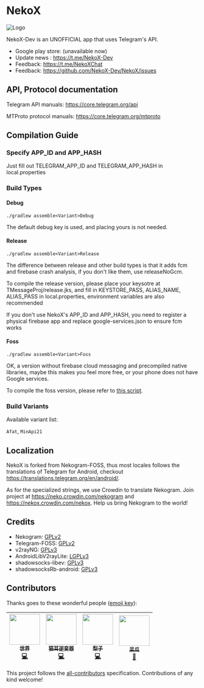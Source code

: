 # NekoX
![Logo](https://raw.githubusercontent.com/NekoX-Dev/NekoX/master/TMessagesProj/src/main/res/mipmap-xxxhdpi/ic_launcher.png)  

NekoX-Dev is an UNOFFICIAL app that uses Telegram's API.

- Google play store: (unavailable now)
- Update news : https://t.me/NekoX-Dev
- Feedback: https://t.me/NekoXChat
- Feedback: https://github.com/NekoX-Dev/NekoX/issues

## API, Protocol documentation

Telegram API manuals: https://core.telegram.org/api

MTProto protocol manuals: https://core.telegram.org/mtproto

## Compilation Guide

### Specify APP_ID and APP_HASH

Just fill out TELEGRAM_APP_ID and TELEGRAM_APP_HASH in local.properties

### Build Types

#### Debug

`./gradlew assemble<Variant>Debug`

The default debug key is used, and placing yours is not needed.

#### Release

`./gradlew assemble<Variant>Release`

The difference between release and other build types is that it adds fcm and firebase crash analysis, if you don't like them, use releaseNoGcm.

To compile the release version, please place your keysotre at TMessageProj/release.jks, and fill in KEYSTORE_PASS, ALIAS_NAME, ALIAS_PASS in local.properties, environment variables are also recommended

If you don't use NekoX's APP_ID and APP_HASH, you need to register a physical firebase app and replace google-services.json to ensure fcm works

#### Foss

`./gradlew assemble<Variant>Foss`

OK, a version without firebase cloud messaging and precompiled native libraries, maybe this makes you feel more free, or your phone does not have Google services.

To compile the foss version, please refer to [this script](.github/workflows/foss.yml).

### Build Variants

Available variant list:

`Afat`, `MinApi21`


## Localization

NekoX is forked from Nekogram-FOSS, thus most locales follows the translations of Telegram for Android, checkout https://translations.telegram.org/en/android/.

As for the specialized strings, we use Crowdin to translate Nekogram. Join project at https://neko.crowdin.com/nekogram and https://nekox.crowdin.com/nekox. Help us bring Nekogram to the world!

## Credits

<ul>
    <li>Nekogram: <a href="https://github.com/Nekogram/Nekogram/blob/master/LICENSE">GPLv2</a></li>
    <li>Telegram-FOSS: <a href="https://github.com/Telegram-FOSS-Team/Telegram-FOSS/blob/master/LICENSE">GPLv2</a></li>
    <li>v2rayNG: <a href="https://github.com/2dust/v2rayNG/blob/master/LICENSE">GPLv3</a></li>
    <li>AndroidLibV2rayLite: <a href="https://github.com/2dust/AndroidLibV2rayLite/blob/master/LICENSE">LGPLv3</a></li>
    <li>shadowsocks-libev: <a href="https://github.com/shadowsocks/shadowsocks-libev/blob/master/LICENSE">GPLv3</a></li>
    <li>shadowsocksRb-android: <a href="https://github.com/shadowsocksRb/shadowsocksRb-android/blob/master/LICENSE">GPLv3</a></li>
</ul>

## Contributors

Thanks goes to these wonderful people ([emoji key](https://allcontributors.org/docs/en/emoji-key)):

<!-- ALL-CONTRIBUTORS-LIST:START - Do not remove or modify this section -->
| [<img src="https://avatars3.githubusercontent.com/u/56506714?s=460&v=4" width="80px;"/><br /><sub>世界</sub>](https://github.com/nekohasekai)<br />[💻](https://github.com/NekoX-Dev/NekoX/commits?author=nekohasekai "Code") | [<img src="https://avatars2.githubusercontent.com/u/42698724?s=460&v=4" width="80px;"/><br /><sub>猫耳逆变器</sub>](https://github.com/NekoInverter)<br />[💻](https://github.com/NekoX-Dev/NekoX/commits?author=NekoInverter "Code") | [<img src="https://avatars1.githubusercontent.com/u/18373361?s=460&v=4" width="80px;"/><br /><sub>梨子</sub>](https://github.com/rikakomoe)<br />[💻](https://github.com/NekoX-Dev/NekoX/commits?author=rikakomoe "Code") | [<img src="https://i.loli.net/2020/01/17/e9Z5zkG7lNwUBPE.jpg" width="80px;"/><br /><sub>呆瓜</sub>](https://t.me/Duang)<br /> [🎨](#design-duang "Design") |
| :---: | :---: | :---: | :---: |
<!-- ALL-CONTRIBUTORS-LIST:END -->

This project follows the [all-contributors](https://github.com/kentcdodds/all-contributors) specification. Contributions of any kind welcome!